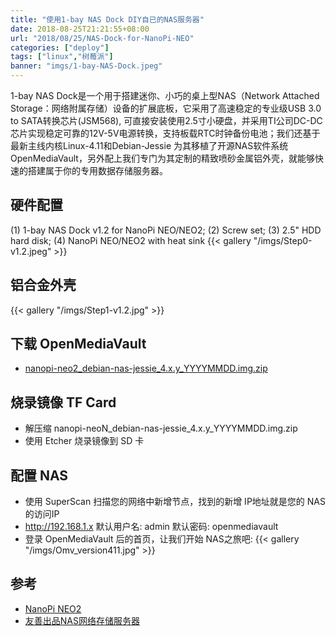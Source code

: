 ```yaml
---
title: "使用1-bay NAS Dock DIY自已的NAS服务器"
date: 2018-08-25T21:21:55+08:00
url: "2018/08/25/NAS-Dock-for-NanoPi-NEO"
categories: ["deploy"]
tags: ["linux","树莓派"]
banner: "imgs/1-bay-NAS-Dock.jpeg"
---
```


1-bay NAS Dock是一个用于搭建迷你、小巧的桌上型NAS（Network Attached Storage：网络附属存储）设备的扩展底板，它采用了高速稳定的专业级USB 3.0 to SATA转换芯片(JSM568), 可直接安装使用2.5寸小硬盘，并采用TI公司DC-DC芯片实现稳定可靠的12V-5V电源转换，支持板载RTC时钟备份电池；我们还基于最新主线内核Linux-4.11和Debian-Jessie 为其移植了开源NAS软件系统OpenMediaVault，另外配上我们专门为其定制的精致喷砂金属铝外壳，就能够快速的搭建属于你的专用数据存储服务器。

<!--more-->

## 硬件配置
(1) 1-bay NAS Dock v1.2 for NanoPi NEO/NEO2;
(2) Screw set;
(3) 2.5" HDD hard disk;
(4) NanoPi NEO/NEO2 with heat sink
{{< gallery "/imgs/Step0-v1.2.jpeg" >}}

## 铝合金外壳
{{< gallery "/imgs/Step1-v1.2.jpg" >}}

## 下载 OpenMediaVault
* [nanopi-neo2_debian-nas-jessie_4.x.y_YYYYMMDD.img.zip](https://www.mediafire.com/folder/ah4i6w029912b/NanoPi-NEO2)

## 烧录镜像 TF Card
* 解压缩 nanopi-neoN_debian-nas-jessie_4.x.y_YYYYMMDD.img.zip
* 使用 Etcher 烧录镜像到 SD 卡

## 配置 NAS
* 使用 SuperScan 扫描您的网络中新增节点，找到的新增 IP地址就是您的 NAS的访问IP
* http://192.168.1.x
    默认用户名: admin
    默认密码: openmediavault
* 登录 OpenMediaVault 后的首页，让我们开始 NAS之旅吧:
{{< gallery "/imgs/Omv_version411.jpg" >}}


## 参考
* [NanoPi NEO2](http://wiki.friendlyarm.com/wiki/index.php/NanoPi_NEO2/zh)
* [友善出品NAS网络存储服务器](https://item.taobao.com/item.htm?id=548007605979)
<!--more-->
